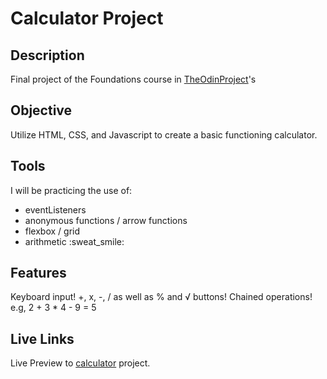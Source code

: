 # Calculator Project

## Description
Final project of the Foundations course in [TheOdinProject](https://www.theodinproject.com/lessons/foundations-calculator)'s

## Objective
Utilize HTML, CSS, and Javascript to create a basic functioning calculator.

## Tools
I will be practicing the use of:
<ul>
<li>eventListeners</li>
<li>anonymous functions / arrow functions</li>
<li>flexbox / grid</li>
<li>arithmetic :sweat_smile:</li>
</ul>


## Features
Keyboard input!
+, x, -, / as well as % and √ buttons!
Chained operations! e.g, 2 + 3 * 4 - 9 = 5


## Live Links
Live Preview to [calculator](https://prolixmagus.github.io/etch-a-sketch/) project.


